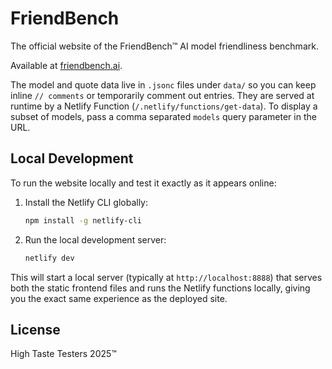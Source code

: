 # FriendBench

The official website of the FriendBench™ AI model friendliness benchmark.

Available at [friendbench.ai](https://friendbench.ai).

The model and quote data live in `.jsonc` files under `data/` so you can keep
inline `// comments` or temporarily comment out entries. They are served at
runtime by a Netlify Function (`/.netlify/functions/get-data`). To display a
subset of models, pass a comma separated `models` query parameter in the URL.

## Local Development

To run the website locally and test it exactly as it appears online:

1. Install the Netlify CLI globally:

   ```bash
   npm install -g netlify-cli
   ```

2. Run the local development server:
   ```bash
   netlify dev
   ```

This will start a local server (typically at `http://localhost:8888`) that serves both the static frontend files and runs the Netlify functions locally, giving you the exact same experience as the deployed site.

## License

High Taste Testers 2025™

